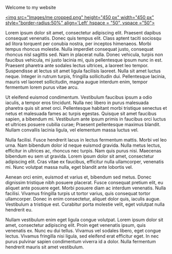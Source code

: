Welcome to my website

<a href="url"><img src="Images/me cropped.png" height="450 px" width="450 px" style="border-radius:50%" align='Left' hspace = "50", vspace ="50"></a>

Lorem ipsum dolor sit amet, consectetur adipiscing elit. Praesent dapibus consequat venenatis. Donec quis tempus elit. Class aptent taciti sociosqu ad litora torquent per conubia nostra, per inceptos himenaeos. Morbi tempus rhoncus molestie. Nulla imperdiet consequat justo, consequat rhoncus nisl sagittis sed. Nam in placerat nulla. Donec vehicula, turpis non faucibus vehicula, mi justo lacinia mi, quis pellentesque ipsum nunc in est. Praesent pharetra ante sodales lectus ultrices, a laoreet leo tempor. Suspendisse at lectus sit amet ligula facilisis laoreet. Nulla sit amet luctus neque. Integer in rutrum turpis, fringilla sollicitudin dui. Pellentesque lacinia, mauris vel laoreet sollicitudin, magna augue interdum enim, tempor fermentum lorem purus vitae arcu.

Ut eleifend euismod condimentum. Vestibulum faucibus ipsum a odio iaculis, a tempor eros tincidunt. Nulla nec libero in purus malesuada pharetra quis sit amet orci. Pellentesque habitant morbi tristique senectus et netus et malesuada fames ac turpis egestas. Quisque sit amet faucibus sapien, a bibendum mi. Vestibulum ante ipsum primis in faucibus orci luctus et ultrices posuere cubilia curae; Praesent pellentesque maximus blandit. Nullam convallis lacinia ligula, vel elementum massa luctus vel.

Nulla facilisi. Fusce hendrerit lacus in lectus fermentum mattis. Morbi vel leo urna. Nam bibendum dolor id neque euismod gravida. Nulla metus lectus, efficitur in ultrices ac, rhoncus nec turpis. Nam quis purus nisi. Maecenas bibendum eu sem ut gravida. Lorem ipsum dolor sit amet, consectetur adipiscing elit. Cras vitae ex faucibus, efficitur nulla ullamcorper, venenatis mi. Nunc volutpat massa nulla, eget blandit ante lobortis vel.

Aenean orci enim, euismod et varius et, bibendum sed metus. Donec dignissim tristique nibh posuere placerat. Fusce consequat pretium elit, eu aliquet ante posuere eget. Morbi posuere diam ac interdum venenatis. Nulla facilisi. Vivamus fringilla turpis ut tortor varius, quis consequat tortor ullamcorper. Donec in enim consectetur, aliquet dolor quis, iaculis augue. Vestibulum a tristique est. Curabitur porta molestie velit, eget volutpat nulla hendrerit eu.

Nullam vestibulum enim eget ligula congue volutpat. Lorem ipsum dolor sit amet, consectetur adipiscing elit. Proin eget venenatis ipsum, quis venenatis ex. Nunc eu dui tellus. Vivamus vel sodales libero, eget congue lectus. Vivamus fringilla nisi ligula, sed eleifend erat efficitur eget. In nec purus pulvinar sapien condimentum viverra id a dolor. Nulla fermentum hendrerit mauris sit amet vestibulum.
